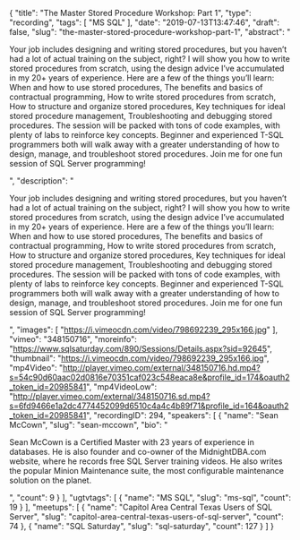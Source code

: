 {
  "title": "The Master Stored Procedure Workshop: Part 1",
  "type": "recording",
  "tags": [
    "MS SQL"
  ],
  "date": "2019-07-13T13:47:46",
  "draft": false,
  "slug": "the-master-stored-procedure-workshop-part-1",
  "abstract": "<p>Your job includes designing and writing stored procedures, but you haven’t had a lot of actual training on the subject, right? I will show you how to write stored procedures from scratch, using the design advice I’ve accumulated in my 20+ years of experience. Here are a few of the things you’ll learn: When and how to use stored procedures, The benefits and basics of contractual programming, How to write stored procedures from scratch, How to structure and organize stored procedures, Key techniques for ideal stored procedure management, Troubleshooting and debugging stored procedures. The session will be packed with tons of code examples, with plenty of labs to reinforce key concepts.  Beginner and experienced T-SQL programmers both will walk away with a greater understanding of how to design, manage, and troubleshoot stored procedures. Join me for one fun session of SQL Server programming!</p>",
  "description": "<p>Your job includes designing and writing stored procedures, but you haven’t had a lot of actual training on the subject, right? I will show you how to write stored procedures from scratch, using the design advice I’ve accumulated in my 20+ years of experience. Here are a few of the things you’ll learn: When and how to use stored procedures, The benefits and basics of contractual programming, How to write stored procedures from scratch, How to structure and organize stored procedures, Key techniques for ideal stored procedure management, Troubleshooting and debugging stored procedures. The session will be packed with tons of code examples, with plenty of labs to reinforce key concepts.  Beginner and experienced T-SQL programmers both will walk away with a greater understanding of how to design, manage, and troubleshoot stored procedures. Join me for one fun session of SQL Server programming!</p>",
  "images": [
    "https://i.vimeocdn.com/video/798692239_295x166.jpg"
  ],
  "vimeo": "348150716",
  "moreinfo": "https://www.sqlsaturday.com/890/Sessions/Details.aspx?sid=92645",
  "thumbnail": "https://i.vimeocdn.com/video/798692239_295x166.jpg",
  "mp4Video": "http://player.vimeo.com/external/348150716.hd.mp4?s=54c90d60aac02d0816e70351caf023c548eaca8e&profile_id=174&oauth2_token_id=20985841",
  "mp4VideoLow": "http://player.vimeo.com/external/348150716.sd.mp4?s=6fd9466e1a2dc4774452099d6510c4a4c4b89f71&profile_id=164&oauth2_token_id=20985841",
  "recordingID": 294,
  "speakers": [
    {
      "name": "Sean McCown",
      "slug": "sean-mccown",
      "bio": "<p>Sean McCown is a Certified Master with 23 years of experience in databases. He is also founder and co-owner of the MidnightDBA.com website, where he records free SQL Server training videos. He also writes the popular Minion Maintenance suite, the most configurable maintenance solution on the planet.</p>",
      "count": 9
    }
  ],
  "ugtvtags": [
    {
      "name": "MS SQL",
      "slug": "ms-sql",
      "count": 19
    }
  ],
  "meetups": [
    {
      "name": "Capitol Area Central Texas Users of SQL Server",
      "slug": "capitol-area-central-texas-users-of-sql-server",
      "count": 74
    },
    {
      "name": "SQL Saturday",
      "slug": "sql-saturday",
      "count": 127
    }
  ]
}